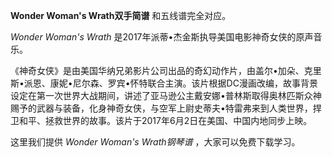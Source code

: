 

**Wonder Woman's Wrath双手简谱** 和五线谱完全对应。

_Wonder Woman's Wrath_ 是2017年派蒂•杰金斯执导美国电影神奇女侠的原声音乐。

《神奇女侠》是由美国华纳兄弟影片公司出品的奇幻动作片，由盖尔•加朵、克里斯•派恩、康妮•尼尔森、罗宾•怀特联合主演。该片根据DC漫画改编，故事背景设定在第一次世界大战期间，讲述了亚马逊公主戴安娜•普林斯取得奥林匹斯众神赐予的武器与装备，化身神奇女侠，与空军上尉史蒂夫•特雷弗来到人类世界，捍卫和平、拯救世界的故事。该片于2017年6月2日在美国、中国内地同步上映。

这里我们提供 _Wonder Woman's Wrath钢琴谱_ ，大家可以免费下载学习。

